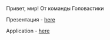Привет, мир! От команды Головастики


Презентация - [here](https://gitverse.ru/alphaste08/IT-Planet_APP_Golovastiki/content/master/%D0%9F%D1%80%D0%B5%D0%B7%D0%B5%D0%BD%D1%82%D0%B0%D1%86%D0%B8%D1%8F%20TimeBox.pdf)

Application - [here](https://gitverse.ru/alphaste08/IT-Planet_APP_Golovastiki/content/master/app-debug.apk)